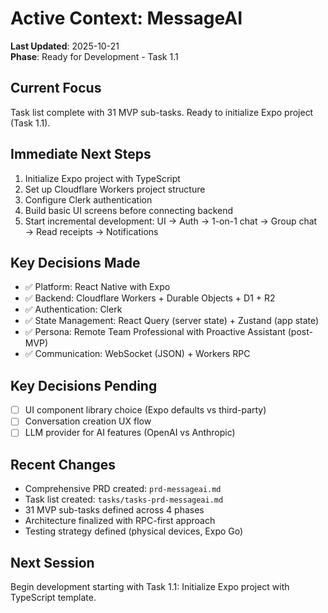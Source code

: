 # Active Context: MessageAI

**Last Updated**: 2025-10-21  
**Phase**: Ready for Development - Task 1.1

## Current Focus
Task list complete with 31 MVP sub-tasks. Ready to initialize Expo project (Task 1.1).

## Immediate Next Steps
1. Initialize Expo project with TypeScript
2. Set up Cloudflare Workers project structure
3. Configure Clerk authentication
4. Build basic UI screens before connecting backend
5. Start incremental development: UI → Auth → 1-on-1 chat → Group chat → Read receipts → Notifications

## Key Decisions Made
- ✅ Platform: React Native with Expo
- ✅ Backend: Cloudflare Workers + Durable Objects + D1 + R2
- ✅ Authentication: Clerk
- ✅ State Management: React Query (server state) + Zustand (app state)
- ✅ Persona: Remote Team Professional with Proactive Assistant (post-MVP)
- ✅ Communication: WebSocket (JSON) + Workers RPC

## Key Decisions Pending
- [ ] UI component library choice (Expo defaults vs third-party)
- [ ] Conversation creation UX flow
- [ ] LLM provider for AI features (OpenAI vs Anthropic)

## Recent Changes
- Comprehensive PRD created: `prd-messageai.md`
- Task list created: `tasks/tasks-prd-messageai.md`
- 31 MVP sub-tasks defined across 4 phases
- Architecture finalized with RPC-first approach
- Testing strategy defined (physical devices, Expo Go)

## Next Session
Begin development starting with Task 1.1: Initialize Expo project with TypeScript template.

